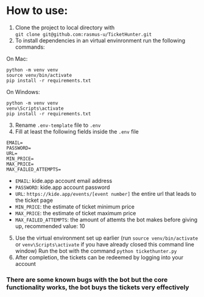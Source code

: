# How to use:
1. Clone the project to local directory with\
`git clone git@github.com:rasmus-u/TicketHunter.git`
3. To install dependencies in an virtual envinronment run the following commands:

On Mac:
  ```
  python -m venv venv
  source venv/bin/activate
  pip install -r requirements.txt
  ```
  On Windows:
  ```
  python -m venv venv
  venv\Scripts\activate
  pip install -r requirements.txt
  ```

3. Rename `.env-template` file to `.env`
4. Fill at least the following fields inside the `.env` file

```
EMAIL=
PASSWORD=
URL=
MIN_PRICE=
MAX_PRICE=
MAX_FAILED_ATTEMPTS=
```

  - `EMAIL`: kide.app account email address
  - `PASSWORD`: kide.app account password
  - `URL`: `https://kide.app/events/[event number]` the entire url that leads to the ticket page
  - `MIN_PRICE`: the estimate of ticket minimum price
  - `MAX_PRICE`: the estimate of ticket maximum price
  - `MAX_FAILED_ATTEMPTS`: the amount of attemts the bot makes before giving up, recommended value: 10
5. Use the virtual environment set up earlier (run ```source venv/bin/activate``` or ```venv\Scripts\activate``` if you have already closed this command 
line window)
Run the bot with the command ```python tickethunter.py```
6. After completion, the tickets can be redeemed by logging into your account

### There are some known bugs with the bot but the core functionality works, the bot buys the tickets very effectively

